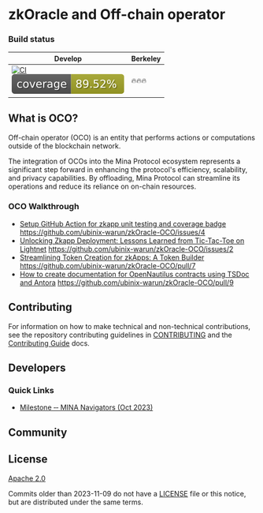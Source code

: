 # zkOracle and Off-chain operator

### Build status

| Develop | Berkeley | 
| ------- | -------- |
| [![CI](https://github.com/ubinix-warun/zkOracle-OCO/actions/workflows/ci.yml/badge.svg?branch=main)](https://github.com/ubinix-warun/zkOracle-OCO/actions/workflows/ci.yml)<br/>[![Coverage](https://raw.githubusercontent.com/ubinix-warun/zkOracle-OCO/gh-pages/badges.svg)](https://ubinix-warun.github.io/zkOracle-OCO/lcov-report)  | 🔥🔥🔥 | 

## What is OCO?

Off-chain operator (OCO) is an entity that performs actions or computations outside of the blockchain network. 

The integration of OCOs into the Mina Protocol ecosystem represents a significant step forward in enhancing the protocol's efficiency, scalability, and privacy capabilities. By offloading, Mina Protocol can streamline its operations and reduce its reliance on on-chain resources.


### OCO Walkthrough
- [Setup GitHub Action for zkapp unit testing and coverage badge](https://github.com/ubinix-warun/zkOracle-OCO/tree/main/scripts/coverage-badge/README.md) https://github.com/ubinix-warun/zkOracle-OCO/issues/4
- [Unlocking Zkapp Deployment: Lessons Learned from Tic-Tac-Toe on Lightnet](https://github.com/ubinix-warun/zkOracle-OCO/tree/main/scripts/tictactoe/README.md) https://github.com/ubinix-warun/zkOracle-OCO/issues/2
- [Streamlining Token Creation for zkApps: A Token Builder](https://github.com/ubinix-warun/zkOracle-OCO/tree/main/scripts/basictoken/README.md) https://github.com/ubinix-warun/zkOracle-OCO/pull/7
- [How to create documentation for OpenNautilus contracts using TSDoc and Antora](https://github.com/ubinix-warun/zkOracle-OCO/tree/main/scripts/tsdoc-antora/README.md) https://github.com/ubinix-warun/zkOracle-OCO/pull/9


## Contributing

For information on how to make technical and non-technical contributions, see the repository contributing guidelines in [CONTRIBUTING](https://github.com/ubinix-warun/zkOracle-OCO/blob/develop/CONTRIBUTING.md) and the [Contributing Guide]() docs.

## Developers

### Quick Links

- [Milestone ‐‐ MINA Navigators (Oct 2023)](../../wiki/MINA-Navigators-(Oct-2023))

## Community



## License

[Apache 2.0](LICENSE)

Commits older than 2023-11-09 do not have a [LICENSE](LICENSE) file or this notice, but are distributed under the same terms.

